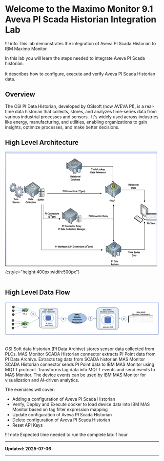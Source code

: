 # Welcome to the Maximo Monitor 9.1 </br>Aveva PI Scada Historian Integration Lab


!!! info
    This lab demonstrates the integration of Aveva PI Scada Historian to IBM Maximo Monitor.

In this lab you will learn the steps needed to integrate Aveva PI Scada historian. </br></br>
it describes how to configure, execute and verify Aveva PI Scada Historian data.

## Overview

The OSI PI Data Historian, developed by OSIsoft (now AVEVA PI), is a real-time data historian that collects, stores, and analyzes time-series data from various industrial processes and sensors. 
It's widely used across industries like energy, manufacturing, and utilities, enabling organizations to gain insights, optimize processes, and make better decisions.

## High Level Architecture

![Architecture](img/high_level_architecture.png){:style="height:400px;width:500px"}</br></br>

## High Level Data Flow

![Architecture](img/high_level_data_flow.png)</br></br>

OSI Soft data historian (PI Data Archive) stores sensor data collected from PLCs.
MAS Monitor SCADA Historian connector extracts PI Point data from PI Data Archive. Extracts tag data from SCADA historian
MAS Monitor SCADA Historian connector sends PI Point data to IBM MAS Monitor using MQTT protocol.
Transforms tag data into MQTT events and send events to MAS Monitor. The device events can be used by IBM MAS Monitor for visualization and AI-driven analytics.

The exercises will cover:

* Adding a configuration of Aveva PI Scada Historian
* Verify, Deploy and Execute docker to load device data into IBM MAS Monitor based on tag filter expression mapping
* Update configuration of Aveva PI Scada Historian
* Delete configuration of Aveva PI Scada Historian
* Reset API Keys

!!! note
    Expected time needed to run the complete lab: 1 hour

---

**Updated: 2025-07-06**

---